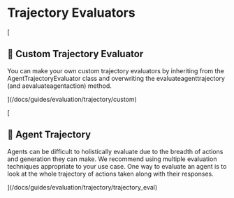 Trajectory Evaluators
=====================

[

📄️ Custom Trajectory Evaluator
-------------------------------

You can make your own custom trajectory evaluators by inheriting from the AgentTrajectoryEvaluator class and overwriting the evaluateagenttrajectory (and aevaluateagentaction) method.

](/docs/guides/evaluation/trajectory/custom)

[

📄️ Agent Trajectory
--------------------

Agents can be difficult to holistically evaluate due to the breadth of actions and generation they can make. We recommend using multiple evaluation techniques appropriate to your use case. One way to evaluate an agent is to look at the whole trajectory of actions taken along with their responses.

](/docs/guides/evaluation/trajectory/trajectory_eval)